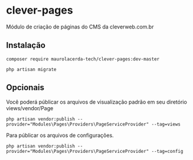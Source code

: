 # clever-pages
Módulo de criação de páginas do CMS da cleverweb.com.br

## Instalação
```
composer require maurolacerda-tech/clever-pages:dev-master
```
```
php artisan migrate
```

## Opcionais
Você poderá públicar os arquivos de visualização padrão em seu diretório views/vendor/Page

```
php artisan vendor:publish --provider="Modules\Pages\Providers\PageServiceProvider" --tag=views
```


Para públicar os arquivos de configurações.

```
php artisan vendor:publish --provider="Modules\Pages\Providers\PageServiceProvider" --tag=config
```


